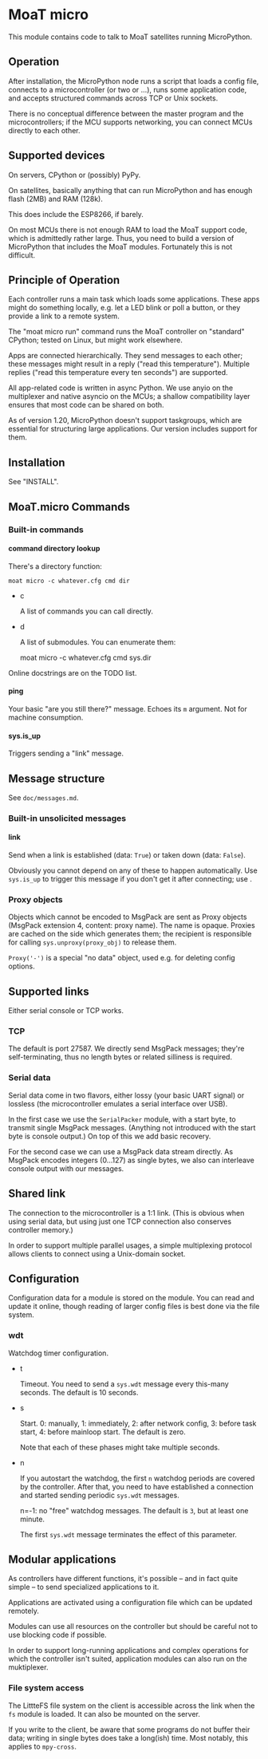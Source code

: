# MoaT micro

This module contains code to talk to MoaT satellites running MicroPython.

## Operation

After installation, the MicroPython node runs a script that loads a config
file, connects to a microcontroller (or two or …), runs some application
code, and accepts structured commands across TCP or Unix sockets.

There is no conceptual difference between the master program and the
microcontrollers; if the MCU supports networking, you can connect MCUs
directly to each other.

## Supported devices

On servers, CPython or (possibly) PyPy.

On satellites, basically anything that can run MicroPython and has enough
flash (2MB) and RAM (128k).

This does include the ESP8266, if barely.

On most MCUs there is not enough RAM to load the MoaT support code, which
is admittedly rather large. Thus, you need to build a version of
MicroPython that includes the MoaT modules. Fortunately this is not
difficult.

## Principle of Operation

Each controller runs a main task which loads some applications. These apps  
might do something locally, e.g. let a LED blink or poll a button, or they
provide a link to a remote system.

The "moat micro run" command runs the MoaT controller on "standard" CPython;
tested on Linux, but might work elsewhere.

Apps are connected hierarchically. They send messages to each other; these
messages might result in a reply ("read this temperature").
Multiple replies ("read this temperature every ten seconds") are supported.

All app-related code is written in async Python. We use anyio on the
multiplexer and native asyncio on the MCUs; a shallow compatibility layer
ensures that most code can be shared on both.

As of version 1.20, MicroPython doesn't support taskgroups, which are
essential for structuring large applications. Our version includes support
for them.


## Installation

See "INSTALL".


## MoaT.micro Commands

### Built-in commands

#### command directory lookup

There's a directory function:

	moat micro -c whatever.cfg cmd dir

* c

  A list of commands you can call directly.

* d

  A list of submodules. You can enumerate them:

	moat micro -c whatever.cfg cmd sys.dir

Online docstrings are on the TODO list.


#### ping

Your basic "are you still there?" message. Echoes its `m` argument. Not for
machine consumption.

#### sys.is\_up

Triggers sending a "link" message.

## Message structure

See `doc/messages.md`.

### Built-in unsolicited messages

#### link

Send when a link is established (data: ``True``) or taken down (data:
``False``).

Obviously you cannot depend on any of these to happen automatically. Use
`sys.is_up` to trigger this message if you don't get it after connecting;
use .

### Proxy objects

Objects which cannot be encoded to MsgPack are sent as Proxy objects (MsgPack
extension 4, content: proxy name). The name is opaque. Proxies are cached
on the side which generates them; the recipient is responsible for
calling `sys.unproxy(proxy_obj)` to release them.

`Proxy('-')` is a special "no data" object, used e.g. for deleting config
options.


## Supported links

Either serial console or TCP works.

### TCP

The default is port 27587. We directly send MsgPack messages; they're
self-terminating, thus no length bytes or related silliness is required.

### Serial data

Serial data come in two flavors, either lossy (your basic UART signal) or
lossless (the microcontroller emulates a serial interface over USB).

In the first case we use the `SerialPacker` module, with a start byte,
to transmit single MsgPack messages. (Anything not introduced with the
start byte is console output.) On top of this we add basic recovery.

For the second case we can use a MsgPack data stream directly. As MsgPack
encodes integers (0…127) as single bytes, we also can interleave console
output with our messages.

## Shared link

The connection to the microcontroller is a 1:1 link. (This is obvious when
using serial data, but using just one TCP connection also conserves
controller memory.)

In order to support multiple parallel usages, a simple multiplexing
protocol allows clients to connect using a Unix-domain socket.

## Configuration

Configuration data for a module is stored on the module. You can read and
update it online, though reading of larger config files is best done via
the file system.

### wdt

Watchdog timer configuration.

* t

  Timeout. You need to send a ``sys.wdt`` message every this-many seconds.
  The default is 10 seconds.

* s

  Start. 0: manually, 1: immediately, 2: after network config, 3:
  before task start, 4: before mainloop start. The default is zero.

  Note that each of these phases might take multiple seconds.

* n

  If you autostart the watchdog, the first ``n`` watchdog periods are covered by
  the controller. After that, you need to have established a connection and
  started sending periodic ``sys.wdt`` messages.

  n=-1: no "free" watchdog messages. The default is ``3``, but at least one
  minute.

  The first ``sys.wdt`` message terminates the effect of this parameter.


## Modular applications

As controllers have different functions, it's possible – and in fact quite
simple – to send specialized applications to it.

Applications are activated using a configuration file which can be updated
remotely.

Modules can use all resources on the controller but should be careful not
to use blocking code if possible.

In order to support long-running applications and complex operations for which
the controller isn't suited, application modules can also run on the muktiplexer.

### File system access

The LittteFS file system on the client is accessible across the link when
the `fs` module is loaded. It can also be mounted on the server.

If you write to the client, be aware that some programs do not buffer their
data; writing in single bytes does take a long(ish) time. Most notably, this
applies to `mpy-cross`.

